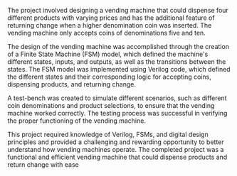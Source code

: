 The project involved designing a vending machine that could dispense four different products with varying prices and has the additional feature of returning change when a higher denomination coin was inserted. The vending machine only accepts coins of denominations five and ten.

The design of the vending machine was accomplished through the creation of a Finite State Machine (FSM) model, which defined the machine's different states, inputs, and outputs, as well as the transitions between the states. The FSM model was implemented using Verilog code, which defined the different states and their corresponding logic for accepting coins, dispensing products, and returning change.

A test-bench was created to simulate different scenarios, such as different coin denominations and product selections, to ensure that the vending machine worked correctly. The testing process was successful in verifying the proper functioning of the vending machine.

This project required knowledge of Verilog, FSMs, and digital design principles and provided a challenging and rewarding opportunity to better understand how vending machines operate. The completed project was a functional and efficient vending machine that could dispense products and return change with ease



